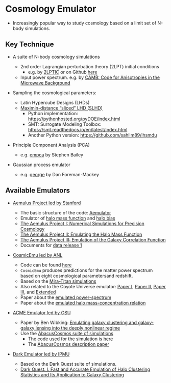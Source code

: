 # Cosmology Emulator

* Increasingly popular way to study cosmology based on a limit set of N-body simulations.

## Key Technique

* A suite of N-body cosmology simulations
	- 2nd order Lagrangian perturbation theory (2LPT) initial conditions
		* e.g. by [2LPTIC](http://cosmo.nyu.edu/roman/2LPT/) or on Github [here](https://github.com/manodeep/2LPTic)
	- Input power spectrum. e.g. by [CAMB: Code for Anisotropies in the Microwave Background](https://camb.info)

* Sampling the cosmological parameters:
	- Latin Hypercube Designs (LHDs)
	- [Maximin-distance “sliced” LHD (SLHD)](https://www.asc.ohio-state.edu/statistics/comp_exp/jour.club/optimal_sliced_lhd_ba2015.pdf)
    	- Python implementation: https://pythonhosted.org/pyDOE/index.html
    	- SMT: Surrogate Modeling Toolbox: https://smt.readthedocs.io/en/latest/index.html
    	- Another Python version: https://github.com/sahilm89/lhsmdu	

* Principle Component Analysis (PCA)
	- e.g. [empca](https://github.com/sbailey/empca) by Stephen Bailey

* Gaussian process emulator
	- e.g. [george](http://dfm.io/george/current/) by Dan Foreman-Mackey

## Available Emulators

- [Aemulus Project led by Stanford](https://aemulusproject.github.io)
	* The basic structure of the code: [Aemulator](https://github.com/AemulusProject/Aemulator)
	* Emulator of [halo mass function](https://github.com/AemulusProject/hmf_emulator) and [halo bias](https://github.com/AemulusProject/bias_emulator)
	* [The Aemulus Project I: Numerical Simulations for Precision Cosmology](https://arxiv.org/abs/1804.05865)
	* [The Aemulus Project II: Emulating the Halo Mass Function](https://arxiv.org/abs/1804.05866)
	* [The Aemulus Project III: Emulation of the Galaxy Correlation Function](https://arxiv.org/abs/1804.05867)
	* Documents for [data release 1](https://aemulus-data.readthedocs.io/en/latest/)
	
- [CosmicEmu led by ANL](http://www.hep.anl.gov/cosmology/CosmicEmu/emu.html)
	* Code can be found [here](https://github.com/lanl/CosmicEmu)
	* `CosmicEmu` produces predictions for the matter power spectrum based on eight cosmological parametersand redshift.
	* Based on the [Mira-Titan simulations](https://arxiv.org/abs/1508.02654)
	* Also related to the Coyote Universe emulator: [Paper I](https://arxiv.org/abs/0812.1052), [Paper II](https://arxiv.org/abs/0902.0429), [Paper III](https://arxiv.org/abs/0912.4490), and [Extended](https://arxiv.org/abs/1304.7849)
	* Paper about the [emulated power-spectrum](https://arxiv.org/abs/1311.6444)
	* Paper about the [emulated halo mass-concentration relation](https://arxiv.org/abs/1210.1576)
	
- [ACME Emulator led by OSU]()
	* Paper by Ben Wibking: [Emulating galaxy clustering and galaxy-galaxy lensing into the deeply nonlinear regime](http://adsabs.harvard.edu/doi/10.1093/mnras/sty2258)
	* Use the [AbacusCosmos suite of simulations](https://lgarrison.github.io/AbacusCosmos/)
		- The code used for the simulation is [here](https://github.com/lgarrison/AbacusCosmos)
		- The [AbacusCosmos description paper](https://arxiv.org/abs/1712.05768)
	
- [Dark Emulator led by IPMU]()
	* Based on the Dark Quest suite of simulations.
	* [Dark Quest. I. Fast and Accurate Emulation of Halo Clustering Statistics and Its Application to Galaxy Clustering](http://adsabs.harvard.edu/abs/2018arXiv181109504N)
	
